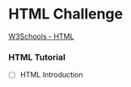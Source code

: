 # HTML Challenge

[W3Schools - HTML](https://www.w3schools.com/html/)
### HTML Tutorial
- [ ] HTML Introduction